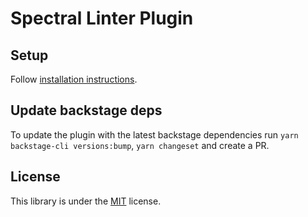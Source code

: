 # Spectral Linter Plugin

## Setup

Follow [installation instructions](./plugins/api-docs-spectral-linter).

## Update backstage deps

To update the plugin with the latest backstage dependencies run `yarn backstage-cli versions:bump`,
`yarn changeset` and create a PR.

## License

This library is under the [MIT](LICENSE) license.

